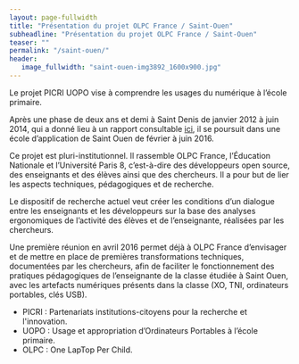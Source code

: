 ```yaml
---
layout: page-fullwidth
title: "Présentation du projet OLPC France / Saint-Ouen"
subheadline: "Présentation du projet OLPC France / Saint-Ouen"
teaser: ""
permalink: "/saint-ouen/"
header:
   image_fullwidth: "saint-ouen-img3892_1600x900.jpg"
---
```

Le projet PICRI UOPO vise à comprendre les usages du numérique à
l’école primaire.

Après une phase de deux ans et demi à Saint Denis de janvier 2012 à
juin 2014, qui a donné lieu à un rapport consultable
[ici](rapport-recherche-appropriation-classe-mobile_St-Denis2014-Vfinale.pdf),
il se poursuit dans une école d’application de Saint Ouen de février à
juin 2016.

Ce projet est pluri-institutionnel.  Il rassemble OLPC France,
l’Éducation Nationale et l’Université Paris 8, c’est-à-dire des
développeurs open source, des enseignants et des élèves ainsi que des
chercheurs. Il a pour but de lier les aspects techniques, pédagogiques
et de recherche.

Le dispositif de recherche actuel veut créer les conditions d’un
dialogue entre les enseignants et les développeurs sur la base des
analyses ergonomiques de l’activité des élèves et de l’enseignante,
réalisées par les chercheurs. 

Une première réunion en avril 2016 permet déjà à OLPC France
d’envisager et de mettre en place de premières transformations
techniques, documentées par les chercheurs, afin de faciliter le
fonctionnement des pratiques pédagogiques de l’enseignante de la
classe étudiée à Saint Ouen, avec les artefacts numériques présents
dans la classe (XO, TNI, ordinateurs portables, clés USB).

* PICRI : Partenariats institutions-citoyens pour la recherche et l'innovation.
* UOPO : Usage et appropriation d’Ordinateurs Portables à l’école primaire.
* OLPC : One LapTop Per Child.
